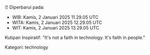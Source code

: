 ⏰ Diperbarui pada:
- WIB: Kamis, 2 Januari 2025 11.29.05 UTC
- WITA: Kamis, 2 Januari 2025 12.29.05 UTC
- WIT: Kamis, 2 Januari 2025 13.29.05 UTC

Kutipan Inspiratif:
"It's not a faith in technology. It's faith in people."


Kategori: technology


